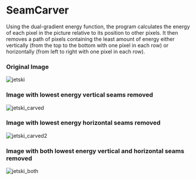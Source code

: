 # SeamCarver

Using the dual-gradient energy function, the program calculates the energy of each pixel in the picture relative to its position to other pixels. It then removes a path of pixels containing the least amount of energy either vertically (from the top to the bottom with one pixel in each row) or horizontally (from left to right with one pixel in each row). 

### Original Image

![jetski](https://user-images.githubusercontent.com/45505172/57173833-ea843180-6e03-11e9-9235-d7cbdd13c36e.png)

### Image with lowest energy vertical seams removed

![jetski_carved](https://user-images.githubusercontent.com/45505172/57173821-b27cee80-6e03-11e9-9c5c-1dc318a373d1.png)

### Image with lowest energy horizontal seams removed

![jetski_carved2](https://user-images.githubusercontent.com/45505172/57173836-f112a900-6e03-11e9-92bb-8ab3ccd35bba.png)

### Image with both lowest energy vertical and horizontal seams removed

![jetski_both](https://user-images.githubusercontent.com/45505172/57173999-9417f280-6e05-11e9-8a91-7b3fb9dd252e.png)
